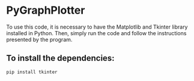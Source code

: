 # PyGraphPlotter

 To use this code, it is necessary to have the Matplotlib and Tkinter library installed in Python. Then, simply run the code and follow the instructions presented by the program.
 
 ## To install the dependencies:
```pip install matplotlib
pip install tkinter
```

